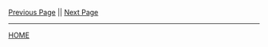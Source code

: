 






[Previous Page](tomgtaylor.github.io/reading-notes2/class-02)    ||    [Next Page](tomgtaylor.github.io/reading-notes2/class-04) <br>

---
[HOME](tomgtaylor.github.io/reading-notes2) <br>
